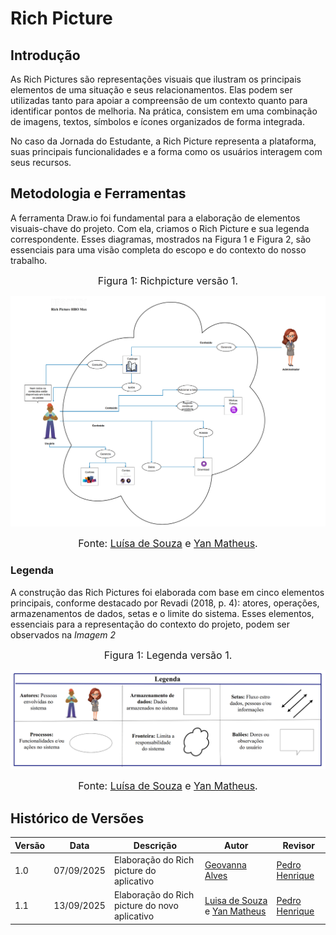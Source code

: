 # Rich Picture

##  Introdução
As Rich Pictures são representações visuais que ilustram os principais elementos de uma situação e seus relacionamentos. Elas podem ser utilizadas tanto para apoiar a compreensão de um contexto quanto para identificar pontos de melhoria. Na prática, consistem em uma combinação de imagens, textos, símbolos e ícones organizados de forma integrada.

No caso da Jornada do Estudante, a Rich Picture representa a plataforma, suas principais funcionalidades e a forma como os usuários interagem com seus recursos.

## Metodologia e Ferramentas
A ferramenta Draw.io foi fundamental para a elaboração de elementos visuais-chave do projeto. Com ela, criamos o Rich Picture e sua legenda correspondente. Esses diagramas, mostrados na Figura 1 e Figura 2, são essenciais para uma visão completa do escopo e do contexto do nosso trabalho.

<font size="3"><p style="text-align: center">Figura 1: Richpicture versão 1.</p></font>

![Richpicturev1](../img/RichPicture.png)

<font size="3"><p style="text-align: center">Fonte: [Luísa de Souza](https://github.com/luisa12ll)  e [Yan Matheus](https://github.com/Yanmatheus0812).</p></font>


### Legenda 

A construção das Rich Pictures foi elaborada com base em cinco elementos principais, conforme destacado por Revadi (2018, p. 4): atores, operações, armazenamentos de dados, setas e o limite do sistema. Esses elementos, essenciais para a representação do contexto do projeto, podem ser observados na *Imagem 2*


<font size="3"><p style="text-align: center">Figura 1: Legenda versão 1.</p></font>

![Legendav1](../img/RichPicture-leg.png)

<font size="3"><p style="text-align: center">Fonte: [Luísa de Souza](https://github.com/luisa12ll)  e [Yan Matheus](https://github.com/Yanmatheus0812).</p></font>


## Histórico de Versões

| Versão | Data       | Descrição                   | Autor             | Revisor         |
|--------|------------|-----------------------------|-------------------|-----------------|
| 1.0    | 07/09/2025 | Elaboração do Rich picture do aplicativo           | [Geovanna Alves](https://github.com/GeovannaUmbelino)   | [Pedro Henrique](https://github.com/pedrohpsantos)  |
| 1.1    | 13/09/2025 | Elaboração do Rich picture do novo aplicativo      | [Luisa de Souza](https://github.com/luisa12ll) e [Yan Matheus](https://github.com/Yanmatheus0812)  | [Pedro Henrique](https://github.com/pedrohpsantos)  |

